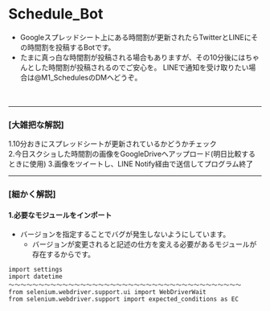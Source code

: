# Schedule_Bot
- Googleスプレッドシート上にある時間割が更新されたらTwitterとLINEにその時間割を投稿するBotです。
- たまに真っ白な時間割が投稿される場合もありますが、その10分後にはちゃんとした時間割が投稿されるのでご安心を。
LINEで通知を受け取りたい場合は@M1_SchedulesのDMへどうぞ。<br><br><br>


--------------------------------------------------------------------------------------
### [大雑把な解説]
1.10分おきにスプレッドシートが更新されているかどうかチェック	
2.今日スクショした時間割の画像をGoogleDriveへアップロード(明日比較するときに使用)
3.画像をツイートし、LINE Notify経由で送信してプログラム終了




--------------------------------------------------------------------------------------
### [細かく解説]

#### 1.必要なモジュールをインポート
- バージョンを指定することでバグが発生しないようにしています。
  - バージョンが変更されると記述の仕方を変える必要があるモジュールが存在するからです。
```
import settings
import datetime
～～～～～～～～～～～～～～～～～～～～～～～～～～～～～～～～～～～～～～～
from selenium.webdriver.support.ui import WebDriverWait
from selenium.webdriver.support import expected_conditions as EC
```
